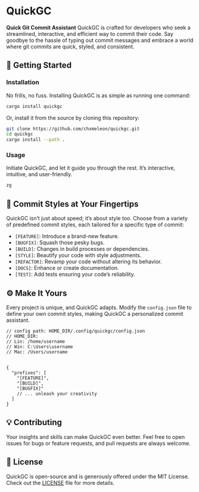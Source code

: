 # QuickGC

**Quick Git Commit Assistant** 
QuickGC is crafted for developers who seek a streamlined, interactive, and efficient way to commit their code. Say goodbye to the hassle of typing out commit messages and embrace a world where git commits are quick, styled, and consistent.

## 🚀 Getting Started

### Installation

No frills, no fuss. Installing QuickGC is as simple as running one command:

```sh
cargo install quickgc
```

Or, install it from the source by cloning this repository:

```sh
git clone https://github.com/chxmeleon/quickgc.git
cd quickgc
cargo install --path .
```

### Usage

Initiate QuickGC, and let it guide you through the rest. It’s interactive, intuitive, and user-friendly.

```sh
zg
```

## 🎨 Commit Styles at Your Fingertips

QuickGC isn’t just about speed; it’s about style too. Choose from a variety of predefined commit styles, each tailored for a specific type of commit:

- `[FEATURE]`: Introduce a brand-new feature.
- `[BUGFIX]`: Squash those pesky bugs.
- `[BUILD]`: Changes in build processes or dependencies.
- `[STYLE]`: Beautify your code with style adjustments.
- `[REFACTOR]`: Revamp your code without altering its behavior.
- `[DOCS]`: Enhance or create documentation.
- `[TEST]`: Add tests ensuring your code’s reliability.


## ⚙️ Make It Yours

Every project is unique, and QuickGC adapts. Modify the `config.json` file to define your own commit styles, making QuickGC a personalized commit assistant.

```
// config path: HOME_DIR/.config/quickgc/config.json 
// HOME_DIR:
// Lin: /home/username
// Win: C:\Users\username
// Mac: /Users/username


{
  "prefixes": [
    "[FEATURE]",
    "[BUILD]",
    "[BUGFIX]"
    // ... unleash your creativity
  ]
}
```


## 💡 Contributing

Your insights and skills can make QuickGC even better. Feel free to open issues for bugs or feature requests, and pull requests are always welcome.

## 📜 License

QuickGC is open-source and is generously offered under the MIT License. Check out the [LICENSE](LICENSE) file for more details.
